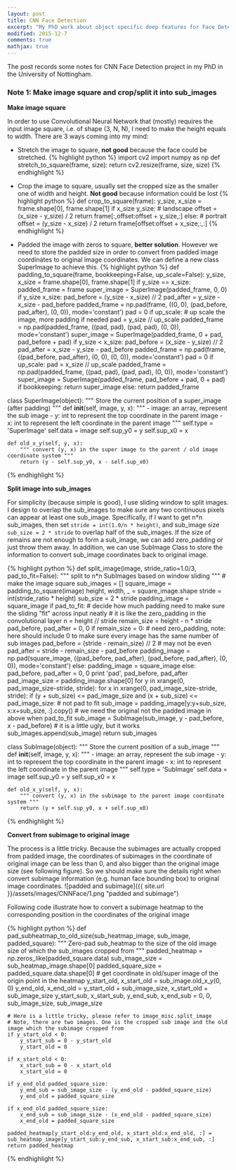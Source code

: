 ```yaml
---
layout: post
title: CNN Face Detection
excerpt: "My PhD work about object specific deep features for Face Detection"
modified: 2015-12-7
comments: true
mathjax: true
---
```


The post records some notes for CNN Face Detection project in my PhD in the University of Nottingham.


### Note 1: Make image square and crop/split it into sub_images
**Make image square**

In order to use Convolutional Neural Network that (mostly) requires the input image square, i.e. of shape (3, N, N), I need to make the height equals to width. There are 3 ways coming into my mind:

- Stretch the image to square, **not good** because the face could be stretched. 
{% highlight python %}
import cv2
import numpy as np
def stretch_to_square(frame, size):
    return cv2.resize(frame, size, size)
{% endhighlight %}

- Crop the image to square, usually set the cropped size as the smaller one of width and height. **Not good** because information could be lost
{% highlight python %}
def crop_to_square(frame):
    y_size, x_size = frame.shape[0], frame.shape[1]
    if x_size y_size:
        # landscape
        offset = (x_size - y_size) / 2
        return frame[:,offset:offset + y_size,:]
    else:
        # portrait
        offset = (y_size - x_size) / 2
        return frame[offset:offset + x_size,:,:]
{% endhighlight %}

- Padded the image with zeros to square, **better solution**. However we need to store the padded size in order to convert from padded image coordinates to original image coordinates. We can define a new class SuperImage to achieve this.
{% highlight python %}
def padding_to_square(frame, bookkeeping=False, up_scale=False):
    y_size, x_size = frame.shape[0], frame.shape[1]
    if y_size == x_size:
        padded_frame = frame
        super_image = SuperImage(padded_frame, 0, 0)
    if y_size x_size:
        pad_before = (y_size - x_size) // 2
        pad_after = y_size - x_size - pad_before
        padded_frame = np.pad(frame, ((0, 0), (pad_before, pad_after), (0, 0)), mode='constant')
        pad = 0
        if up_scale:  # up scale the image, more padding if needed
            pad = y_size // up_scale
            padded_frame = np.pad(padded_frame, ((pad, pad), (pad, pad), (0, 0)), mode='constant')
        super_image = SuperImage(padded_frame, 0 + pad, pad_before + pad)
    if y_size < x_size:
        pad_before = (x_size - y_size) // 2
        pad_after = x_size - y_size - pad_before
        padded_frame = np.pad(frame, ((pad_before, pad_after), (0, 0), (0, 0)), mode='constant')
        pad = 0
        if up_scale:
            pad = x_size // up_scale
            padded_frame = np.pad(padded_frame, ((pad, pad), (pad, pad), (0, 0)), mode='constant')
        super_image = SuperImage(padded_frame, pad_before + pad, 0 + pad)
    if bookkeeping:
        return super_image
    else:
        return padded_frame

class SuperImage(object):
    """ Store the current position of a super_image (after padding) """
    def __init__(self, image, y, x):
        """
        - image: an array, represent the sub image
        - y: int to represent the top coordinate in the parent image
        - x: int to represent the left coordinate in the parent image
        """
        self.type = 'SuperImage'
        self.data = image
        self.sup_y0 = y
        self.sup_x0 = x

    def old_x_y(self, y, x):
        """ convert (y, x) in the super image to the parent / old image coordinate system """
        return (y - self.sup_y0, x - self.sup_x0)

{% endhighlight %}

**Split image into sub_images**

For simplicity (because simple is good), I use sliding window to split images. I design to overlap the sub_images to make sure any two continuous pixels can appear at least one sub_image. Specifically, if I want to get n*n sub_images, then set `stride = int(1.0/n * height)`, and sub_image size `sub_size = 2 * stride` to overlap half of the sub_images. If the size of remains are not enough to form a sub_image, we can add zero_padding or just throw them away.
In addition, we can use SubImage Class to store the information to convert sub_image coordinates back to original image.

{% highlight python %}
def split_image(image, stride_ratio=1.0/3, pad_to_fit=False):
    """ split to n*n SubImages based on window sliding """
    # make the image square
    sub_images = []
    square_image = padding_to_square(image)
    height, width, _ = square_image.shape
    stride = int(stride_ratio * height)
    sub_size = 2 * stride
    padding_image = square_image
    if pad_to_fit:
        # decide how much padding need to make sure the sliding "fit" across input neatly
        # it is like the zero_padding in the convolutional layer
        n = height // stride
        remain_size = height - n * stride
        pad_before, pad_after = 0, 0
        if remain_size = 0: # need zero_padding, note: here should include 0 to make sure every image has the same number of sub images
            pad_before = (stride - remain_size) // 2  # may not be even
            pad_after = stride - remain_size - pad_before
            padding_image = np.pad(square_image, ((pad_before, pad_after), (pad_before, pad_after), (0, 0)), mode='constant')
        else:
            padding_image = square_image
    else:
        pad_before, pad_after = 0, 0
    print 'pad', pad_before, pad_after
    pad_image_size = padding_image.shape[0]
    for y in xrange(0, pad_image_size-stride, stride): 
        for x in xrange(0, pad_image_size-stride, stride):
            if (y + sub_size) <= pad_image_size and (x + sub_size) <= pad_image_size:  # not pad to fit 
                sub_image = padding_image[y:y+sub_size, x:x+sub_size, :].copy()
                # we need the original not the padded image in above when pad_to_fit
                sub_image = SubImage(sub_image, y - pad_before, x - pad_before)  # it is a little ugly, but it works
                sub_images.append(sub_image)
    return sub_images

class SubImage(object):
    """ Store the current position of a sub_image """
    def __init__(self, image, y, x):
        """
        - image: an array, represent the sub image
        - y: int to represent the top coordinate in the parent image
        - x: int to represent the left coordinate in the parent image
        """
        self.type = 'SubImage'
        self.data = image
        self.sup_y0 = y
        self.sup_x0 = x

    def old_x_y(self, y, x):
        """ convert (y, x) in the subimage to the parent image coordinate system """
        return (y + self.sup_y0, x + self.sup_x0)

{% endhighlight %}

**Convert from subimage to original image**

The process is a little tricky. Because the subimages are actually cropped from padded image, the coordinates of subimages in the coordinate of original image can be less than 0, and also bigger than the original image size (see following figure). So we should make sure the details right when convert subimage information (e.g. human face bounding box) to original image coordinates.
![padded and subimage]({{ site.url }}/assets/images/CNNFace/1.png "padded and subimage")

Following code illustrate how to convert a subimage heatmap to the corresponding position in the coordinates of the original image

{% highlight python %}
def pad_subheatmap_to_old_size(sub_heatmap_image, sub_image, padded_square):
    """ Zero-pad sub_heatmap to the size of the old image size of which the sub_images cropped from """
    padded_heatmap = np.zeros_like(padded_square.data)
    sub_image_size = sub_heatmap_image.shape[0]
    padded_square_size = padded_square.data.shape[0]
    # get coordinate in old/super image of the origin point in the heatmap 
    y_start_old, x_start_old = sub_image.old_x_y(0, 0)
    y_end_old, x_end_old = y_start_old + sub_image_size, x_start_old + sub_image_size
    y_start_sub, x_start_sub, y_end_sub, x_end_sub = 0, 0, sub_image_size, sub_image_size

    # Here is a little tricky, please refer to image_misc.split_image
    # Note, there are two images. One is the cropped sub image and the old image which the subimage cropped from
    if y_start_old < 0:
        y_start_sub = 0 - y_start_old
        y_start_old = 0

    if x_start_old < 0:
        x_start_sub = 0 - x_start_old
        x_start_old = 0

    if y_end_old padded_square_size:
        y_end_sub = sub_image_size - (y_end_old - padded_square_size)
        y_end_old = padded_square_size

    if x_end_old padded_square_size:
        x_end_sub = sub_image_size - (x_end_old - padded_square_size)
        x_end_old = padded_square_size

    padded_heatmap[y_start_old:y_end_old, x_start_old:x_end_old, :] = sub_heatmap_image[y_start_sub:y_end_sub, x_start_sub:x_end_sub, :]
    return padded_heatmap
{% endhighlight %}


